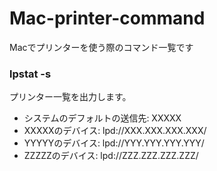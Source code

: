 # Mac-printer-command
Macでプリンターを使う際のコマンド一覧です

### lpstat -s
プリンター一覧を出力します。

- システムのデフォルトの送信先: XXXXX
- XXXXXのデバイス: lpd://XXX.XXX.XXX.XXX/
- YYYYYのデバイス: lpd://YYY.YYY.YYY.YYY/
- ZZZZZのデバイス: lpd://ZZZ.ZZZ.ZZZ.ZZZ/


